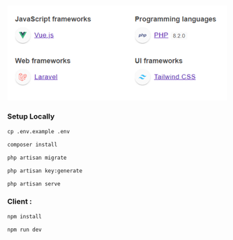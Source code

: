 ![alt text](./public//tech.png)

### Setup Locally

```
cp .env.example .env
```

```
composer install
```

```
php artisan migrate
```

```
php artisan key:generate
```

```
php artisan serve
```

### Client :

```
npm install
```

```
npm run dev
```
